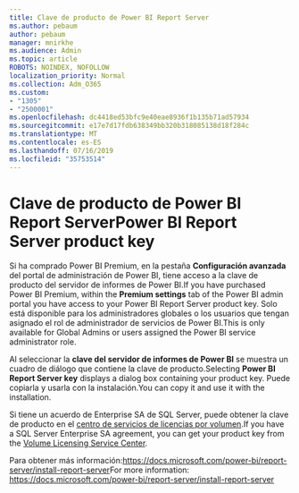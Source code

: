 ```yaml
---
title: Clave de producto de Power BI Report Server
ms.author: pebaum
author: pebaum
manager: mnirkhe
ms.audience: Admin
ms.topic: article
ROBOTS: NOINDEX, NOFOLLOW
localization_priority: Normal
ms.collection: Adm_O365
ms.custom:
- "1305"
- "2500001"
ms.openlocfilehash: dc4418ed53bfc9e40eae8936f1b135b71ad57934
ms.sourcegitcommit: e17e7d17fdb638349bb320b318085138d18f284c
ms.translationtype: MT
ms.contentlocale: es-ES
ms.lasthandoff: 07/16/2019
ms.locfileid: "35753514"
---
```

# <a name="power-bi-report-server-product-key"></a><span data-ttu-id="f4562-102">Clave de producto de Power BI Report Server</span><span class="sxs-lookup"><span data-stu-id="f4562-102">Power BI Report Server product key</span></span>

<span data-ttu-id="f4562-103">Si ha comprado Power BI Premium, en la pestaña **Configuración avanzada** del portal de administración de Power BI, tiene acceso a la clave de producto del servidor de informes de Power BI.</span><span class="sxs-lookup"><span data-stu-id="f4562-103">If you have purchased Power BI Premium, within the **Premium settings** tab of the Power BI admin portal you have access to your Power BI Report Server product key.</span></span> <span data-ttu-id="f4562-104">Solo está disponible para los administradores globales o los usuarios que tengan asignado el rol de administrador de servicios de Power BI.</span><span class="sxs-lookup"><span data-stu-id="f4562-104">This is only available for Global Admins or users assigned the Power BI service administrator role.</span></span>

<span data-ttu-id="f4562-105">Al seleccionar la **clave del servidor de informes de Power BI** se muestra un cuadro de diálogo que contiene la clave de producto.</span><span class="sxs-lookup"><span data-stu-id="f4562-105">Selecting **Power BI Report Server key** displays a dialog box containing your product key.</span></span> <span data-ttu-id="f4562-106">Puede copiarla y usarla con la instalación.</span><span class="sxs-lookup"><span data-stu-id="f4562-106">You can copy it and use it with the installation.</span></span>

<span data-ttu-id="f4562-107">Si tiene un acuerdo de Enterprise SA de SQL Server, puede obtener la clave de producto en el [centro de servicios de licencias por volumen](https://www.microsoft.com/Licensing/servicecenter/).</span><span class="sxs-lookup"><span data-stu-id="f4562-107">If you have a SQL Server Enterprise SA agreement, you can get your product key from the [Volume Licensing Service Center](https://www.microsoft.com/Licensing/servicecenter/).</span></span>

<span data-ttu-id="f4562-108">Para obtener más información:https://docs.microsoft.com/power-bi/report-server/install-report-server</span><span class="sxs-lookup"><span data-stu-id="f4562-108">For more information: https://docs.microsoft.com/power-bi/report-server/install-report-server</span></span>
